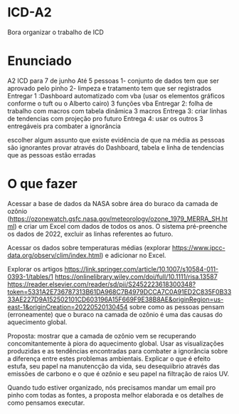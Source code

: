 # ICD-A2
Bora organizar o trabalho de ICD

# Enunciado
A2 ICD para 7 de junho
Até 5 pessoas
1- conjunto de dados tem que ser aprovado pelo pinho
2- limpeza e tratamento tem que ser registrados
Entregar 1 :Dashboard automatizado com vba (usar os elementos gráficos conforme o tuft ou o Alberto cairo) 3 funções vba
Entregar 2: folha de trabalho com macros com tabela dinâmica 3 macros
Entrega 3: criar linhas de tendencias com projeção pro futuro
Entrega 4: usar os outros 3 entregáveis pra combater a ignorância

escolher algum assunto que existe evidência de que na média as pessoas são ignorantes provar através do Dashboard, tabela e linha de tendencias que as pessoas estão erradas   

# O que fazer
Acessar a base de dados da NASA sobre área do buraco da camada de ozônio (https://ozonewatch.gsfc.nasa.gov/meteorology/ozone_1979_MERRA_SH.html) e criar um Excel com dados de todos os anos. O sistema pré-preenche os dados de 2022, excluir as linhas referentes ao futuro.

Acessar os dados sobre temperaturas médias (explorar https://www.ipcc-data.org/observ/clim/index.html) e adicionar no Excel.

Explorar os artigos https://link.springer.com/article/10.1007/s10584-011-0393-1/tables/1   https://onlinelibrary.wiley.com/doi/full/10.1111/risa.13587   https://reader.elsevier.com/reader/sd/pii/S2452223618300348?token=5331A2E736787313B61DA968C7B4979DCCA7C0A91ED2C835F0B3333AE227D9A152502101CD603196A15F669F9E38B8AE&originRegion=us-east-1&originCreation=20220520130454 sobre como as pessoas pensam (erroneamente) que o buraco na camada de ozônio é uma das causas do aquecimento global.

Proposta: mostrar que a camada de ozônio vem se recuperando concomitantemente à piora do aquecimento global. Usar as visualizações produzidas e as tendências encontradas para combater a ignorância sobre a diferença entre estes problemas ambientais. Explicar o que é efeito estufa, seu papel na manutencção da vida, seu desequiíbrio através das emissões de carbono e o que é ozônio e seu papel na filtração de raios UV.

Quando tudo estiver organizado, nós precisamos mandar um email pro pinho com todas as fontes, a proposta melhor elaborada e os detalhes  de como pensamos executar.
